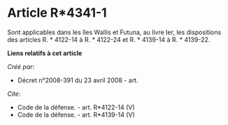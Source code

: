 # Article R*4341-1

Sont applicables dans les îles Wallis et Futuna, au livre Ier, les dispositions des articles R. * 4122-14 à R. * 4122-24 et
R. * 4139-14 à R. * 4139-22.

**Liens relatifs à cet article**

_Créé par_:

  - Décret n°2008-391 du 23 avril 2008 - art.

_Cite_:

  - Code de la défense. - art. R*4122-14 (V)
  - Code de la défense. - art. R*4139-14 (V)
